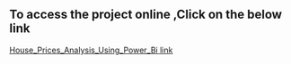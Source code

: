 
## To access the project online ,Click on the below link

[ House_Prices_Analysis_Using_Power_Bi link](https://app.powerbi.com/view?r=eyJrIjoiMWJmOTM1ZDEtYTYwYS00MGY4LWI2NGItNGI2NzU5MjJhZmM5IiwidCI6IjA5N2I0YWUwLWQwNmEtNGY4Mi1iODBhLTVmYWM1NTZjMDQzNyIsImMiOjl9)